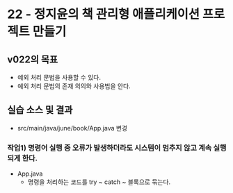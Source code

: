 # 22 - 정지윤의 책 관리형 애플리케이션 프로젝트 만들기

## v022의 목표

- 예외 처리 문법을 사용할 수 있다.
- 예외 처리 문법의 존재 의의와 사용법을 안다.

## 실습 소스 및 결과

- src/main/java/june/book/App.java 변경


### 작업1) 명령어 실행 중 오류가 발생하더라도 시스템이 멈추지 않고 계속 실행되게 한다.

- App.java
    - 명령을 처리하는 코드를 try ~ catch ~ 블록으로 묶는다.
